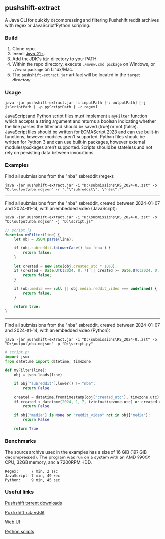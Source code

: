 ## pushshift-extract

A Java CLI for quickly decompressing and filtering Pushshift reddit archives with regex or JavaScript/Python scripting.

### Build
1. Clone repo.
2. Install [Java 21+](https://adoptium.net/).
3. Add the JDK's `bin` directory to your PATH.
4. Within the repo directory, execute `./mvnw.cmd package` on Windows, or `./mvnw package` on Linux/Mac.
5. The `pushshift-extract.jar` artifact will be located in the `target` directory.

### Usage
`java -jar pushshift-extract.jar -i inputPath [-o outputPath] [-j jsScriptPath | -p pyScriptPath | -r regex]`

JavaScript and Python script files must implement a `myFilter` function which accepts a string argument and returns a boolean indicating whether the line passes the filter and should be saved (true) or not (false).  JavaScript files should be written for ECMAScript 2023 and can use built-in functions, however modules aren't supported.  Python files should be written for Python 3 and can use built-in packages, however external modules/packages aren't supported.  Scripts should be stateless and not rely on persisting data between invocations.

### Examples
Find all submissions from the "nba" subreddit (regex):

`java -jar pushshift-extract.jar -i "D:\submissions\RS_2024-01.zst" -o "D:\output\nba.ndjson" -r '.*\"subreddit\": \"nba\".*'`

---
Find all submissions from the "nba" subreddit, created between 2024-01-07 and 2024-01-14, with an embedded video (JavaScript):

`java -jar pushshift-extract.jar -i "D:\submissions\RS_2024-01.zst" -o "D:\output\nba.ndjson" -j "D:\script.js"`

```JavaScript
// script.js
function myFilter(line) {
    let obj = JSON.parse(line);

    if (obj.subreddit.toLowerCase() !== 'nba') {
        return false;
    }

    let created = new Date(obj.created_utc * 1000);
    if (created < Date.UTC(2024, 0, 7) || created >= Date.UTC(2024, 0, 14)) {
        return false;
    }

    if (obj.media === null || obj.media.reddit_video === undefined) {
        return false;
    }

    return true;
}
```

---
Find all submissions from the "nba" subreddit, created between 2024-01-07 and 2024-01-14, with an embedded video (Python):

`java -jar pushshift-extract.jar -i "D:\submissions\RS_2024-01.zst" -o "D:\output\nba.ndjson" -p "D:\script.py"`

```Python
# script.py
import json
from datetime import datetime, timezone

def myFilter(line):
    obj = json.loads(line)

    if obj["subreddit"].lower() != "nba":
        return False

    created = datetime.fromtimestamp(obj["created_utc"], timezone.utc)
    if created < datetime(2024, 1, 7, tzinfo=timezone.utc) or created >= datetime(2024, 1, 14, tzinfo=timezone.utc):
        return False

    if obj["media"] is None or "reddit_video" not in obj["media"]:
        return False

    return True
```

### Benchmarks
The source archive used in the examples has a size of 16 GiB (197 GiB decompressed).  The program was run on a system with an AMD 5900X CPU, 32GB memory, and a 7200RPM HDD.

```
Regex:      7 min, 2 sec
JavaScript: 7 min, 49 sec
Python:     9 min, 45 sec
```


### Useful links
[Pushshift torrent downloads](https://academictorrents.com/browse.php?search=Watchful1%2C+RaiderBDev)

[Pushshift subreddit](https://www.reddit.com/r/pushshift/)

[Web UI](https://arctic-shift.photon-reddit.com/)

[Python scripts](https://github.com/Watchful1/PushshiftDumps)
